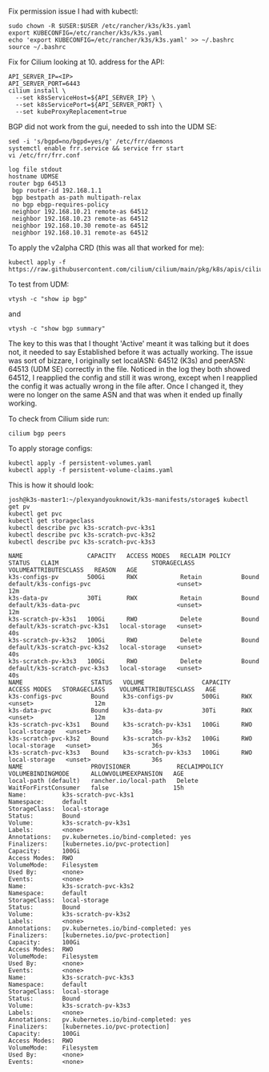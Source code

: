# 

Fix permission issue I had with kubectl:

```
sudo chown -R $USER:$USER /etc/rancher/k3s/k3s.yaml
export KUBECONFIG=/etc/rancher/k3s/k3s.yaml
echo 'export KUBECONFIG=/etc/rancher/k3s/k3s.yaml' >> ~/.bashrc
source ~/.bashrc
```

Fix for Cilium looking at 10. address for the API:
```
API_SERVER_IP=<IP>
API_SERVER_PORT=6443
cilium install \
  --set k8sServiceHost=${API_SERVER_IP} \
  --set k8sServicePort=${API_SERVER_PORT} \
  --set kubeProxyReplacement=true
```
BGP did not work from the gui, needed to ssh into the UDM SE:

```
sed -i 's/bgpd=no/bgpd=yes/g' /etc/frr/daemons
systemctl enable frr.service && service frr start
vi /etc/frr/frr.conf

log file stdout
hostname UDMSE
router bgp 64513
 bgp router-id 192.168.1.1
 bgp bestpath as-path multipath-relax
 no bgp ebgp-requires-policy
 neighbor 192.168.10.21 remote-as 64512
 neighbor 192.168.10.23 remote-as 64512
 neighbor 192.168.10.30 remote-as 64512
 neighbor 192.168.10.31 remote-as 64512
```
To apply the v2alpha CRD (this was all that worked for me):
```
kubectl apply -f https://raw.githubusercontent.com/cilium/cilium/main/pkg/k8s/apis/cilium.io/client/crds/v2alpha1/ciliumbgppeeringpolicies.yaml
```
To test from UDM:
```
vtysh -c "show ip bgp"
```
and
```
vtysh -c "show bgp summary"
```
The key to this was that I thought 'Active' meant it was talking but it does not, it needed to say Established before it was actually working. The issue was sort of bizzare, I originally set localASN: 64512 (K3s) and peerASN: 64513 (UDM SE) correctly in the file. Noticed in the log they both showed 64512, I reapplied the config and still it was wrong, except when I reapplied the config it was actually wrong in the file after. Once I changed it, they were no longer on the same ASN and that was when it ended up finally working.

To check from Cilium side run:
```
cilium bgp peers
```
To apply storage configs:
```
kubectl apply -f persistent-volumes.yaml
kubectl apply -f persistent-volume-claims.yaml
```
This is how it should look:
```
josh@k3s-master1:~/plexyandyouknowit/k3s-manifests/storage$ kubectl get pv
kubectl get pvc
kubectl get storageclass
kubectl describe pvc k3s-scratch-pvc-k3s1
kubectl describe pvc k3s-scratch-pvc-k3s2
kubectl describe pvc k3s-scratch-pvc-k3s3

NAME                  CAPACITY   ACCESS MODES   RECLAIM POLICY   STATUS   CLAIM                          STORAGECLASS    VOLUMEATTRIBUTESCLASS   REASON   AGE
k3s-configs-pv        500Gi      RWX            Retain           Bound    default/k3s-configs-pvc                        <unset>                          12m
k3s-data-pv           30Ti       RWX            Retain           Bound    default/k3s-data-pvc                           <unset>                          12m
k3s-scratch-pv-k3s1   100Gi      RWO            Delete           Bound    default/k3s-scratch-pvc-k3s1   local-storage   <unset>                          40s
k3s-scratch-pv-k3s2   100Gi      RWO            Delete           Bound    default/k3s-scratch-pvc-k3s2   local-storage   <unset>                          40s
k3s-scratch-pv-k3s3   100Gi      RWO            Delete           Bound    default/k3s-scratch-pvc-k3s3   local-storage   <unset>                          40s
NAME                   STATUS   VOLUME                CAPACITY   ACCESS MODES   STORAGECLASS    VOLUMEATTRIBUTESCLASS   AGE
k3s-configs-pvc        Bound    k3s-configs-pv        500Gi      RWX                            <unset>                 12m
k3s-data-pvc           Bound    k3s-data-pv           30Ti       RWX                            <unset>                 12m
k3s-scratch-pvc-k3s1   Bound    k3s-scratch-pv-k3s1   100Gi      RWO            local-storage   <unset>                 36s
k3s-scratch-pvc-k3s2   Bound    k3s-scratch-pv-k3s2   100Gi      RWO            local-storage   <unset>                 36s
k3s-scratch-pvc-k3s3   Bound    k3s-scratch-pv-k3s3   100Gi      RWO            local-storage   <unset>                 36s
NAME                   PROVISIONER             RECLAIMPOLICY   VOLUMEBINDINGMODE      ALLOWVOLUMEEXPANSION   AGE
local-path (default)   rancher.io/local-path   Delete          WaitForFirstConsumer   false                  15h
Name:          k3s-scratch-pvc-k3s1
Namespace:     default
StorageClass:  local-storage
Status:        Bound
Volume:        k3s-scratch-pv-k3s1
Labels:        <none>
Annotations:   pv.kubernetes.io/bind-completed: yes
Finalizers:    [kubernetes.io/pvc-protection]
Capacity:      100Gi
Access Modes:  RWO
VolumeMode:    Filesystem
Used By:       <none>
Events:        <none>
Name:          k3s-scratch-pvc-k3s2
Namespace:     default
StorageClass:  local-storage
Status:        Bound
Volume:        k3s-scratch-pv-k3s2
Labels:        <none>
Annotations:   pv.kubernetes.io/bind-completed: yes
Finalizers:    [kubernetes.io/pvc-protection]
Capacity:      100Gi
Access Modes:  RWO
VolumeMode:    Filesystem
Used By:       <none>
Events:        <none>
Name:          k3s-scratch-pvc-k3s3
Namespace:     default
StorageClass:  local-storage
Status:        Bound
Volume:        k3s-scratch-pv-k3s3
Labels:        <none>
Annotations:   pv.kubernetes.io/bind-completed: yes
Finalizers:    [kubernetes.io/pvc-protection]
Capacity:      100Gi
Access Modes:  RWO
VolumeMode:    Filesystem
Used By:       <none>
Events:        <none>
```



